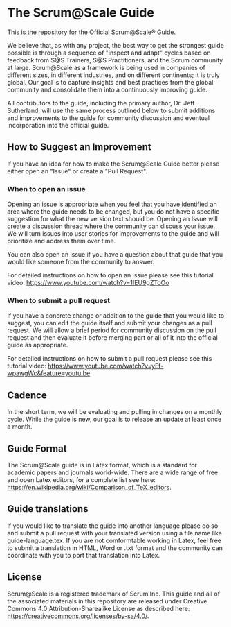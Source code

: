 # The Scrum@Scale Guide
This is the repository for the Official Scrum@Scale&reg; Guide.

We believe that, as with any project, the best way to get the strongest guide possible is through a sequence of "inspect and adapt" cycles based on feedback from S@S Trainers, S@S Practitioners, and the Scrum community at large.    Scrum@Scale as a framework is being used in companies of different sizes, in different industries, and on different continents; it is truly global.  Our goal is to capture insights and best practices from the global community and consolidate them into a continuously improving guide.

All contributors to the guide, including the primary author, Dr. Jeff Sutherland, will use the same process outlined below to submit additions and improvements to the guide for community discussion and eventual incorporation into the official guide.

## How to Suggest an Improvement

If you have an idea for how to make the Scrum@Scale Guide better please either open an "Issue" or create a "Pull Request".

### When to open an issue
Opening an issue is appropriate when you feel that you have identified an area where the guide needs to be changed, but you do not have a specific suggestion for what the new version text should be.  Opening an Issue will create a discussion thread where the community can discuss your issue.  We will turn issues into user stories for improvements to the guide and will prioritize and address them over time.

You can also open an issue if you have a question about that guide that you would like someone from the community to answer.

For detailed instructions on how to open an issue please see this tutorial video: https://www.youtube.com/watch?v=1IEU9gZToOo

### When to submit a pull request
If you have a concrete change or addition to the guide that you would like to suggest, you can edit the guide itself and submit your changes as a pull request.  We will allow a brief period for community discussion on the pull request and then evaluate it before merging part or all of it into the official guide as appropriate.

For detailed instructions on how to submit a pull request please see this tutorial video: https://www.youtube.com/watch?v=yEf-wpawgWc&feature=youtu.be

## Cadence
In the short term, we will be evaluating and pulling in changes on a monthly cycle.  While the guide is new, our goal is to release an update at least once a month.

## Guide Format
The Scrum@Scale guide is in Latex format, which is a standard for academic papers and journals world-wide.  There are a wide range of free and open Latex editors, for a complete list see here: https://en.wikipedia.org/wiki/Comparison_of_TeX_editors.

## Guide translations
If you would like to translate the guide into another language please do so and submit a pull request with your translated version using a file name like guide-language.tex.  If you are not comformtable working in Latex, feel free to submit a translation in HTML, Word or .txt format and the community can coordinate with you to port that translation into Latex.

## License  
Scrum@Scale is a registered trademark of Scrum Inc.  This guide and all of the associated materials in this repository are released under Creative Commons 4.0 Attribution-Sharealike License as described here: https://creativecommons.org/licenses/by-sa/4.0/.

